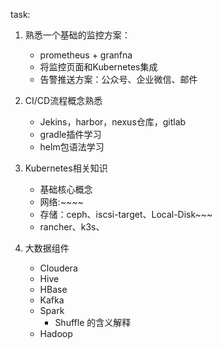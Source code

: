 task:

1. 熟悉一个基础的监控方案：
	
	- prometheus + granfna
	- 将监控页面和Kubernetes集成
	- 告警推送方案：公众号、企业微信、邮件
	
2. CI/CD流程概念熟悉

	- Jekins，harbor，nexus仓库，gitlab
	- gradle插件学习
	- helm包语法学习
	
3. Kubernetes相关知识

	- 基础核心概念
	- 网络:~~~~
	- 存储：ceph、iscsi-target、Local-Disk~~~
	- rancher、k3s、
	
4. 大数据组件
	
	- Cloudera
	- Hive
	- HBase
	- Kafka
	- Spark
		- Shuffle 的含义解释
	- Hadoop
	